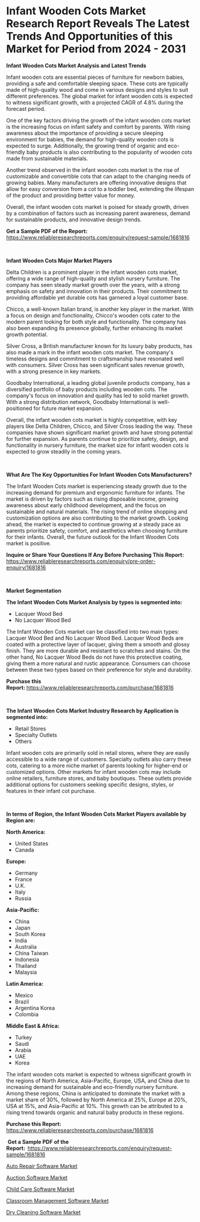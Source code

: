 <p><h1>Infant Wooden Cots Market Research Report Reveals The Latest Trends And Opportunities of this Market for Period from 2024 - 2031</h1></p><p><strong>Infant Wooden Cots Market Analysis and Latest Trends</strong></p>
<p><p>Infant wooden cots are essential pieces of furniture for newborn babies, providing a safe and comfortable sleeping space. These cots are typically made of high-quality wood and come in various designs and styles to suit different preferences. The global market for infant wooden cots is expected to witness significant growth, with a projected CAGR of 4.8% during the forecast period.</p><p>One of the key factors driving the growth of the infant wooden cots market is the increasing focus on infant safety and comfort by parents. With rising awareness about the importance of providing a secure sleeping environment for babies, the demand for high-quality wooden cots is expected to surge. Additionally, the growing trend of organic and eco-friendly baby products is also contributing to the popularity of wooden cots made from sustainable materials.</p><p>Another trend observed in the infant wooden cots market is the rise of customizable and convertible cots that can adapt to the changing needs of growing babies. Many manufacturers are offering innovative designs that allow for easy conversion from a cot to a toddler bed, extending the lifespan of the product and providing better value for money.</p><p>Overall, the infant wooden cots market is poised for steady growth, driven by a combination of factors such as increasing parent awareness, demand for sustainable products, and innovative design trends.</p></p>
<p><strong>Get a Sample PDF of the Report:&nbsp;</strong> <a href="https://www.reliableresearchreports.com/enquiry/request-sample/1681816">https://www.reliableresearchreports.com/enquiry/request-sample/1681816</a></p>
<p>&nbsp;</p>
<p><strong>Infant Wooden Cots Major Market Players</strong></p>
<p><p>Delta Children is a prominent player in the infant wooden cots market, offering a wide range of high-quality and stylish nursery furniture. The company has seen steady market growth over the years, with a strong emphasis on safety and innovation in their products. Their commitment to providing affordable yet durable cots has garnered a loyal customer base.</p><p>Chicco, a well-known Italian brand, is another key player in the market. With a focus on design and functionality, Chicco's wooden cots cater to the modern parent looking for both style and functionality. The company has also been expanding its presence globally, further enhancing its market growth potential.</p><p>Silver Cross, a British manufacturer known for its luxury baby products, has also made a mark in the infant wooden cots market. The company's timeless designs and commitment to craftsmanship have resonated well with consumers. Silver Cross has seen significant sales revenue growth, with a strong presence in key markets.</p><p>Goodbaby International, a leading global juvenile products company, has a diversified portfolio of baby products including wooden cots. The company's focus on innovation and quality has led to solid market growth. With a strong distribution network, Goodbaby International is well-positioned for future market expansion.</p><p>Overall, the infant wooden cots market is highly competitive, with key players like Delta Children, Chicco, and Silver Cross leading the way. These companies have shown significant market growth and have strong potential for further expansion. As parents continue to prioritize safety, design, and functionality in nursery furniture, the market size for infant wooden cots is expected to grow steadily in the coming years.</p></p>
<p>&nbsp;</p>
<p><strong>What Are The Key Opportunities For Infant Wooden Cots Manufacturers?</strong></p>
<p><p>The Infant Wooden Cots market is experiencing steady growth due to the increasing demand for premium and ergonomic furniture for infants. The market is driven by factors such as rising disposable income, growing awareness about early childhood development, and the focus on sustainable and natural materials. The rising trend of online shopping and customization options are also contributing to the market growth. Looking ahead, the market is expected to continue growing at a steady pace as parents prioritize safety, comfort, and aesthetics when choosing furniture for their infants. Overall, the future outlook for the Infant Wooden Cots market is positive.</p></p>
<p><strong>Inquire or Share Your Questions If Any Before Purchasing This Report:</strong> <a href="https://www.reliableresearchreports.com/enquiry/pre-order-enquiry/1681816">https://www.reliableresearchreports.com/enquiry/pre-order-enquiry/1681816</a></p>
<p>&nbsp;</p>
<p><strong>Market Segmentation</strong></p>
<p><strong>The Infant Wooden Cots Market Analysis by types is segmented into:</strong></p>
<p><ul><li>Lacquer Wood Bed</li><li>No Lacquer Wood Bed</li></ul></p>
<p><p>The Infant Wooden Cots market can be classified into two main types: Lacquer Wood Bed and No Lacquer Wood Bed. Lacquer Wood Beds are coated with a protective layer of lacquer, giving them a smooth and glossy finish. They are more durable and resistant to scratches and stains. On the other hand, No Lacquer Wood Beds do not have this protective coating, giving them a more natural and rustic appearance. Consumers can choose between these two types based on their preference for style and durability.</p></p>
<p><strong>Purchase this Report:&nbsp;</strong><a href="https://www.reliableresearchreports.com/purchase/1681816">https://www.reliableresearchreports.com/purchase/1681816</a></p>
<p>&nbsp;</p>
<p><strong>The Infant Wooden Cots Market Industry Research by Application is segmented into:</strong></p>
<p><ul><li>Retail Stores</li><li>Specialty Outlets</li><li>Others</li></ul></p>
<p><p>Infant wooden cots are primarily sold in retail stores, where they are easily accessible to a wide range of customers. Specialty outlets also carry these cots, catering to a more niche market of parents looking for higher-end or customized options. Other markets for infant wooden cots may include online retailers, furniture stores, and baby boutiques. These outlets provide additional options for customers seeking specific designs, styles, or features in their infant cot purchase.</p></p>
<p>&nbsp;</p>
<p><strong>In terms of Region, the Infant Wooden Cots Market Players available by Region are:</strong></p>
<p>
    <p> <strong> North America: </strong>
        <ul>
            <li>United States</li>
            <li>Canada</li>
        </ul>
        </p> 
    <p> <strong> Europe: </strong>
        <ul>
            <li>Germany</li>
            <li>France</li>
            <li>U.K.</li>
            <li>Italy</li>
            <li>Russia</li>
        </ul>
        </p> 
    <p> <strong> Asia-Pacific: </strong>
        <ul>
            <li>China</li>
            <li>Japan</li>
            <li>South Korea</li>
            <li>India</li>
            <li>Australia</li>
            <li>China Taiwan</li>
            <li>Indonesia</li>
            <li>Thailand</li>
            <li>Malaysia</li>
        </ul>
        </p> 
    <p> <strong> Latin America: </strong>
        <ul>
            <li>Mexico</li>
            <li>Brazil</li>
            <li>Argentina Korea</li>
            <li>Colombia</li>
        </ul>
        </p> 
    <p> <strong> Middle East & Africa: </strong>
        <ul>
            <li>Turkey</li>
            <li>Saudi</li>
            <li>Arabia</li>
            <li>UAE</li>
            <li>Korea</li>
        </ul>
    </p>
    </p>
<p><p>The infant wooden cots market is expected to witness significant growth in the regions of North America, Asia-Pacific, Europe, USA, and China due to increasing demand for sustainable and eco-friendly nursery furniture. Among these regions, China is anticipated to dominate the market with a market share of 30%, followed by North America at 25%, Europe at 20%, USA at 15%, and Asia-Pacific at 10%. This growth can be attributed to a rising trend towards organic and natural baby products in these regions.</p></p>
<p><strong>Purchase this Report: </strong><a href="https://www.reliableresearchreports.com/purchase/1681816">https://www.reliableresearchreports.com/purchase/1681816</a></p>
<p>&nbsp;<strong>Get a Sample PDF of the Report:&nbsp;&nbsp;</strong><a href="https://www.reliableresearchreports.com/enquiry/request-sample/1681816">https://www.reliableresearchreports.com/enquiry/request-sample/1681816</a></p>
<p><strong></strong></p>
<p><p><a href="https://medium.com/p/598483d700a8/edit">Auto Repair Software Market</a></p><p><a href="https://medium.com/@mekhirenner/auction-software-market-size-market-outlook-and-market-forecast-2024-to-2031-bf0a0467735b">Auction Software Market</a></p><p><a href="https://medium.com/p/f3b6027feb86/edit">Child Care Software Market</a></p><p><a href="https://medium.com/p/6be72c28e238/edit">Classroom Management Software Market</a></p><p><a href="https://medium.com/p/9bc455e346e5/edit">Dry Cleaning Software Market</a></p></p>